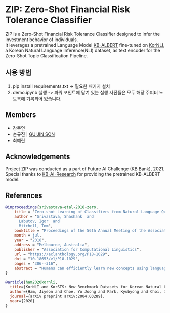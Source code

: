 # ZIP: Zero-Shot Financial Risk Tolerance Classifier 
ZIP is a Zero-Shot Financial Risk Tolerance Classifier designed to infer the investment behavior of individuals.   
It leverages a pretrained Language Model [KB-ALBERT](https://github.com/KB-AI-Research/KB-ALBERT) fine-tuned on [KorNLI](https://github.com/kakaobrain/KorNLUDatasets), a Korean Natural Language Inference(NLI) dataset, as text encoder for the Zero-Shot Topic Classification Pipeline. 

## 사용 방법      

1. pip install requirements.txt -> 필요한 패키지 설치
2. demo.ipynb 실행 -> 파워 포인트에 담겨 있는 실행 사진들은 모두 해당 주피터 노트북에 기록되어 있습니다. 

## Members 
-  강주연
-  손규진 | [GUIJIN SON](https://github.com/guijinSON)
-  최예린 

## Acknowledgements 
Project ZIP was conducted as a part of Future AI Challenge (KB Bank), 2021.   
Special thanks to [KB-AI-Research](https://github.com/KB-AI-Research/KB-ALBERT) for providing the pretrained KB-ALBERT model.

## References

```bibtex
@inproceedings{srivastava-etal-2018-zero,
    title = "Zero-shot Learning of Classifiers from Natural Language Quantification",
    author = "Srivastava, Shashank  and
      Labutov, Igor  and
      Mitchell, Tom",
    booktitle = "Proceedings of the 56th Annual Meeting of the Association for Computational Linguistics (Volume 1: Long Papers)",
    month = jul,
    year = "2018",
    address = "Melbourne, Australia",
    publisher = "Association for Computational Linguistics",
    url = "https://aclanthology.org/P18-1029",
    doi = "10.18653/v1/P18-1029",
    pages = "306--316",
    abstract = "Humans can efficiently learn new concepts using language. We present a framework through which a set of explanations of a concept can be used to learn a classifier without access to any labeled examples. We use semantic parsing to map explanations to probabilistic assertions grounded in latent class labels and observed attributes of unlabeled data, and leverage the differential semantics of linguistic quantifiers (e.g., {`}usually{'} vs {`}always{'}) to drive model training. Experiments on three domains show that the learned classifiers outperform previous approaches for learning with limited data, and are comparable with fully supervised classifiers trained from a small number of labeled examples.",
}
```

```bibtex
@article{ham2020kornli,
  title={KorNLI and KorSTS: New Benchmark Datasets for Korean Natural Language Understanding},
  author={Ham, Jiyeon and Choe, Yo Joong and Park, Kyubyong and Choi, Ilji and Soh, Hyungjoon},
  journal={arXiv preprint arXiv:2004.03289},
  year={2020}
}
```
